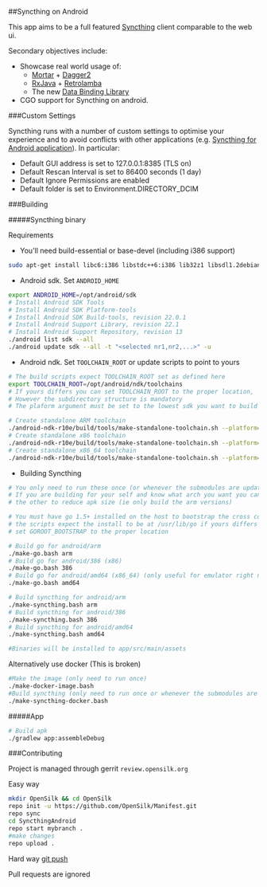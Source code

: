 ##Syncthing on Android

This app aims to be a full featured [Syncthing](https://syncthing.net/) client comparable to the web ui.

Secondary objectives include:

* Showcase real world usage of:
  * [Mortar](https://github.com/square/mortar) + [Dagger2](https://github.com/google/dagger)
  * [RxJava](https://github.com/ReactiveX/RxJava) + [Retrolamba](https://github.com/orfjackal/retrolambda)
  * The new [Data Binding Library](https://developer.android.com/tools/data-binding/guide.html)
* CGO support for Syncthing on android.

###Custom Settings

Syncthing runs with a number of custom settings to optimise your experience and to avoid conflicts with other applications (e.g. [Syncthing for Android application](https://github.com/syncthing/syncthing-android)). In particular:
  - Default GUI address is set to 127.0.0.1:8385 (TLS on)
  - Default Rescan Interval is set to 86400 seconds (1 day)
  - Default Ignore Permissions are enabled
  - Default folder is set to Environment.DIRECTORY_DCIM

###Building

#####Syncthing binary

Requirements

* You'll need build-essential or base-devel (including i386 support)

```bash
sudo apt-get install libc6:i386 libstdc++6:i386 lib32z1 libsdl1.2debian:i386
```

* Android sdk. Set `ANDROID_HOME`

```bash
export ANDROID_HOME=/opt/android/sdk
# Install Android SDK Tools
# Install Android SDK Platform-tools
# Install Android SDK Build-tools, revision 22.0.1
# Install Android Support Library, revision 22.1
# Install Android Support Repository, revision 13
./android list sdk --all
./android update sdk --all -t "<selected nr1,nr2,...>" -u
```

* Android ndk. Set `TOOLCHAIN_ROOT` or update scripts to point to yours

```bash
# The build scripts expect TOOLCHAIN_ROOT set as defined here
export TOOLCHAIN_ROOT=/opt/android/ndk/toolchains
# If yours differs you can set TOOLCHAIN_ROOT to the proper location,
# However the subdirectory structure is mandatory
# The plaform argument must be set to the lowest sdk you want to build for (16 is lowest supported by app)

# Create standalone ARM toolchain
./android-ndk-r10e/build/tools/make-standalone-toolchain.sh --platform=android-16 --arch=arm --install-dir=$TOOLCHAIN_ROOT/arm
# Create standalone x86 toolchain
./android-ndk-r10e/build/tools/make-standalone-toolchain.sh --platform=android-21 --arch=x86  --install-dir=$TOOLCHAIN_ROOT/386
# Create standalone x86_64 toolchain
./android-ndk-r10e/build/tools/make-standalone-toolchain.sh --platform=android-21 --arch=x86_64  --install-dir=$TOOLCHAIN_ROOT/amd64
```

* Building Syncthing

```bash
# You only need to run these once (or whenever the submodules are updated)
# If you are building for your self and know what arch you want you can omit
# the other to reduce apk size (ie only build the arm versions)

# You must have go 1.5+ installed on the host to bootstrap the cross compilation
# the scripts expect the install to be at /usr/lib/go if yours differs you can
# set GOROOT_BOOTSTRAP to the proper location

# Build go for android/arm
./make-go.bash arm
# Build go for android/386 (x86)
./make-go.bash 386
# Build go for android/amd64 (x86_64) (only useful for emulator right now)
./make-go.bash amd64

# Build syncthing for android/arm
./make-syncthing.bash arm
# Build syncthing for android/386
./make-syncthing.bash 386
# Build syncthing for android/amd64
./make-syncthing.bash amd64

#Binaries will be installed to app/src/main/assets

```

Alternatively use docker (This is broken)

```bash
#Make the image (only need to run once)
./make-docker-image.bash
#Build syncthing (only need to run once or whenever the submodules are updated)
./make-syncthing-docker.bash
```

#####App

```bash
# Build apk
./gradlew app:assembleDebug
```

###Contributing

Project is managed through gerrit `review.opensilk.org`

Easy way

```bash
mkdir OpenSilk && cd OpenSilk
repo init -u https://github.com/OpenSilk/Manifest.git
repo sync
cd SyncthingAndroid
repo start mybranch .
#make changes
repo upload .
```

Hard way
[git push](https://gerrit-review.googlesource.com/Documentation/user-upload.html#_git_push)

Pull requests are ignored
